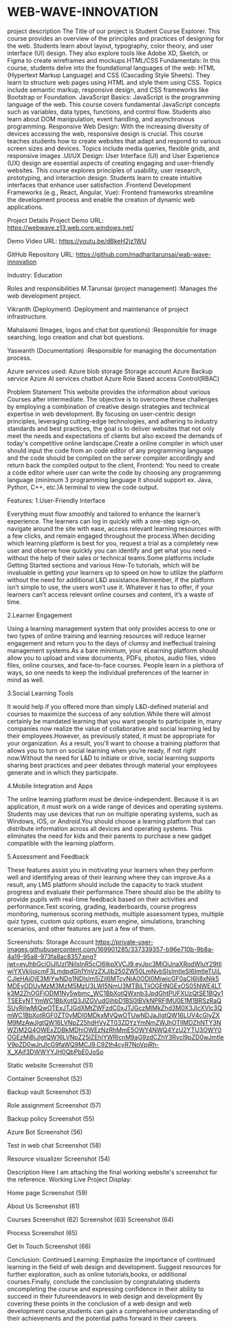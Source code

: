 # WEB-WAVE-INNOVATION

project description
The Title of our project is Student Course Explorer. This course provides an overview of the principles and practices of designing for the web. Students learn about layout, typography, color theory, and user interface (UI) design. They also explore tools like Adobe XD, Sketch, or Figma to create wireframes and mockups.HTML/CSS Fundamentals: In this course, students delve into the foundational languages of the web: HTML (Hypertext Markup Language) and CSS (Cascading Style Sheets). They learn to structure web pages using HTML and style them using CSS. Topics include semantic markup, responsive design, and CSS frameworks like Bootstrap or Foundation. JavaScript Basics: JavaScript is the programming language of the web. This course covers fundamental JavaScript concepts such as variables, data types, functions, and control flow. Students also learn about DOM manipulation, event handling, and asynchronous programming. Responsive Web Design: With the increasing diversity of devices accessing the web, responsive design is crucial. This course teaches students how to create websites that adapt and respond to various screen sizes and devices. Topics include media queries, flexible grids, and responsive images .UI/UX Design: User Interface (UI) and User Experience (UX) design are essential aspects of creating engaging and user-friendly websites. This course explores principles of usability, user research, prototyping, and interaction design. Students learn to create intuitive interfaces that enhance user satisfaction .Frontend Development Frameworks (e.g., React, Angular, Vue): Frontend frameworks streamline the development process and enable the creation of dynamic web applications.

Project Details
Project Demo URL: https://webwave.z13.web.core.windows.net/

Demo Video URL: https://youtu.be/dBkeH2jz1WU

GitHub Repository URL: https://github.com/madharitarunsai/wab-wave-innovation

Industry: Education

Roles and responsibilities
M.Tarunsai (project management) :Manages the web development project.

Vikranth (Deployment) :Deployment and maintenance of project infrastructure.

Mahalaxmi (Images, logos and chat bot questions) :Responsible for image searching, logo creation and chat bot questions.

Yaswanth (Documentation) :Responsible for managing the documentation process.

Azure services used:
Azure blob storage Storage account Azure Backup service Azure AI services chatbot Azure Role Based access Control(RBAC)

Problem Statement
This website provides the information about various Courses after intermediate. The objective is to overcome these challenges by employing a combination of creative design strategies and technical expertise in web development. By focusing on user-centric design principles, leveraging cutting-edge technologies, and adhering to industry standards and best practices, the goal is to deliver websites that not only meet the needs and expectations of clients but also exceed the demands of today's competitive online landscape.Create a online compiler in which user should input the code from an code editor of any programming language and the code should be compiled on the server compiler accordingly and return back the compiled output to the client, Frontend: You need to create a code editor where user can write the code by choosing any programming language (minimum 3 programming language it should support ex. Java, Python, C++, etc.)A terminal to view the code output.

Features:
1.User-Friendly Interface

Everything must flow smoothly and tailored to enhance the learner’s experience. The learners can log in quickly with a one-step sign-on, navigate around the site with ease, access relevant learning resources with a few clicks, and remain engaged throughout the process.When deciding which learning platform is best for you, request a trial as a completely new user and observe how quickly you can identify and get what you need – without the help of their sales or technical teams.Some platforms include Getting Started sections and various How-To tutorials, which will be invaluable in getting your learners up to speed on how to utilize the platform without the need for additional L&D assistance.Remember, if the platform isn’t simple to use, the users won’t use it. Whatever it has to offer, if your learners can’t access relevant online courses and content, it’s a waste of time.

2.Learner Engagement

Using a learning management system that only provides access to one or two types of online training and learning resources will reduce learner engagement and return you to the days of clumsy and ineffectual training management systems.As a bare minimum, your eLearning platform should allow you to upload and view documents, PDFs, photos, audio files, video files, online courses, and face-to-face courses. People learn in a plethora of ways, so one needs to keep the individual preferences of the learner in mind as well.

3.Social Learning Tools

It would help if you offered more than simply L&D-defined material and courses to maximize the success of any solution.While there will almost certainly be mandated learning that you want people to participate in, many companies now realize the value of collaborative and social learning led by their employees.However, as previously stated, it must be appropriate for your organization. As a result, you’ll want to choose a training platform that allows you to turn on social learning when you’re ready, if not right now.Without the need for L&D to initiate or drive, social learning supports sharing best practices and peer debates through material your employees generate and in which they participate.

4.Mobile Integration and Apps

The online learning platform must be device-independent. Because it is an application, it must work on a wide range of devices and operating systems. Students may use devices that run on multiple operating systems, such as Windows, iOS, or Android.You should choose a learning platform that can distribute information across all devices and operating systems. This eliminates the need for kids and their parents to purchase a new gadget compatible with the learning platform.

5.Assessment and Feedback

These features assist you in motivating your learners when they perform well and identifying areas of their learning where they can improve.As a result, any LMS platform should include the capacity to track student progress and evaluate their performance.There should also be the ability to provide pupils with real-time feedback based on their activities and performance.Test scoring, grading, leaderboards, course progress monitoring, numerous scoring methods, multiple assessment types, multiple quiz types, custom quiz options, exam engine, simulations, branching scenarios, and other features are just a few of them.

Screenshots:
Storage Account
https://private-user-images.githubusercontent.com/169901285/337339357-b96e710b-9b8a-4a19-95a8-973fa8ac8357.png?jwt=eyJhbGciOiJIUzI1NiIsInR5cCI6IkpXVCJ9.eyJpc3MiOiJnaXRodWIuY29tIiwiYXVkIjoicmF3LmdpdGh1YnVzZXJjb250ZW50LmNvbSIsImtleSI6ImtleTUiLCJleHAiOjE3MjYwNDg1NDIsIm5iZiI6MTcyNjA0ODI0MiwicGF0aCI6Ii8xNjk5MDEyODUvMzM3MzM5MzU3LWI5NmU3MTBiLTliOGEtNGExOS05NWE4LTk3M2ZhOGFjODM1Ny5wbmc_WC1BbXotQWxnb3JpdGhtPUFXUzQtSE1BQy1TSEEyNTYmWC1BbXotQ3JlZGVudGlhbD1BS0lBVkNPRFlMU0E1M1BRSzRaQSUyRjIwMjQwOTExJTJGdXMtZWFzdC0xJTJGczMlMkZhd3M0X3JlcXVlc3QmWC1BbXotRGF0ZT0yMDI0MDkxMVQwOTUwNDJaJlgtQW16LUV4cGlyZXM9MzAwJlgtQW16LVNpZ25hdHVyZT03ZDYzYmNmZWJhOTllMDZhNTY3NWZiM2Q4OWExZDBkMDhiOWEzNzRhMmE5OWY4NWQ4YzU2YTU3OWY0OGEzMjBjJlgtQW16LVNpZ25lZEhlYWRlcnM9aG9zdCZhY3Rvcl9pZD0wJmtleV9pZD0wJnJlcG9faWQ9MCJ9.C9Zth4cyR7NoVpjRh-X_XAjf3DWWYYJH0QbPbE0JoSo

Static website
Screenshot (51)

Container
Screenshot (52)

Backup vault
Screenshot (53)

Role assignment
Screenshot (57)

Backup policy
Screenshot (55)

Azure Bot
Screenshot (56)

Test in web chat
Screenshot (58)

Resource visualizer
Screenshot (54)

Description
Here I am attaching the final working website's screenshot for the reference. Working Live Project Display:

Home page
Screenshot (59)

About Us
Screenshot (61)

Courses
Screenshot (62) Screenshot (63) Screenshot (64)

Process
Screenshot (65)

Get In Touch
Screenshot (66)

Conclusion:
Continued Learning: Emphasize the importance of continued learning in the field of web design and development. Suggest resources for further exploration, such as online tutorials,books, or additional courses.Finally, conclude the conclusion by congratulating students oncompleting the course and expressing confidence in their ability to succeed in their futureendeavors in web design and development By covering these points in the conclusion of a web design and web development course,students can gain a comprehensive understanding of their achievements and the potential paths forward in their careers.
